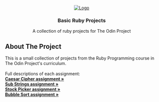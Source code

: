 <!-- PROJECT LOGO -->
<br />
<p align="center">
  <a href="https://www.theodinproject.com">
    <img src="https://www.theodinproject.com/assets/odin-logo-2d729f16279e9fc3b58ce847eacf07f883bdfc95eb23bb5064ed59d36ef551d6.svg" alt="Logo">
  </a>

  <h3 align="center">Basic Ruby Projects</h3>

  <p align="center">
    A collection of ruby projects for The Odin Project
  </p>
</p>

<!-- ABOUT THE PROJECT -->
## About The Project

This is a small collection of projects from the Ruby Programming course in The Odin Project's curriculum.<br />
<br />
Full descriptions of each assignment:<br />
<a href="https://www.theodinproject.com/courses/ruby-programming/lessons/caesar-cipher"><strong>Caesar Cipher assignment »</strong></a><br />
<a href="https://www.theodinproject.com/courses/ruby-programming/lessons/sub-strings"><strong>Sub Strings assignment »</strong></a><br />
<a href="https://www.theodinproject.com/courses/ruby-programming/lessons/stock-picker"><strong>Stock Picker assignment »</strong></a><br />
<a href="https://www.theodinproject.com/courses/ruby-programming/lessons/bubble-sort"><strong>Bubble Sort assignment »</strong></a>